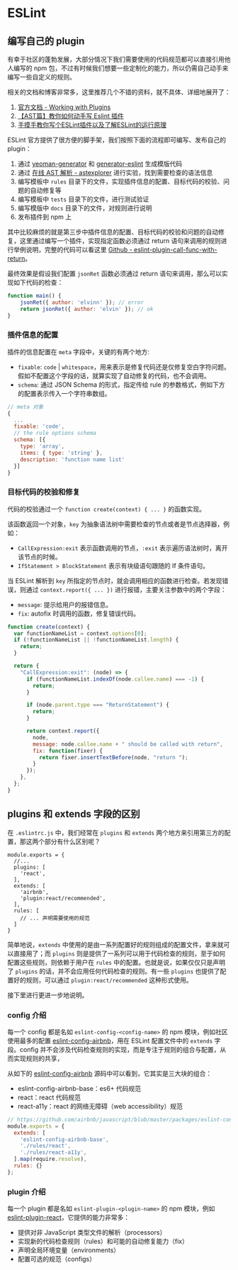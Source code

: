 # ESLint

## 编写自己的 plugin

有幸于社区的蓬勃发展，大部分情况下我们需要使用的代码规范都可以直接引用他人编写的 npm 包，不过有时候我们想要一些定制化的能力，所以仍需自己动手来编写一些自定义的规则。

相关的文档和博客非常多，这里推荐几个不错的资料，就不具体、详细地展开了：

1. [官方文档 - Working with Plugins](https://eslint.org/docs/developer-guide/working-with-rules)
2. [【AST篇】教你如何动手写 Eslint 插件](https://juejin.im/post/5d91be23f265da5ba532a07e)
3. [手摸手教你写个ESLint插件以及了解ESLint的运行原理](http://obkoro1.com/web_accumulate/accumulate/tool/ESLint%E6%8F%92%E4%BB%B6.html)

ESLint 官方提供了很方便的脚手架，我们按照下面的流程即可编写、发布自己的 plugin：

1. 通过 [yeoman-generator](https://www.npmjs.com/package/yeoman-generator) 和 [generator-eslint](https://www.npmjs.com/package/generator-eslint) 生成模版代码
2. 通过 [在线 AST 解析 - astexplorer](http://astexplorer.net/) 进行实验，找到需要检查的语法信息
3. 编写模板中 `rules` 目录下的文件，实现插件信息的配置、目标代码的校验、问题的自动修复等
4. 编写模板中 `tests` 目录下的文件，进行测试验证
5. 编写模版中 `docs` 目录下的文件，对规则进行说明
5. 发布插件到 npm 上

其中比较麻烦的就是第三步中插件信息的配置、目标代码的校验和问题的自动修复，这里通过编写一个插件，实现指定函数必须通过 return 语句来调用的规则进行举例说明，完整的代码可以看这里 [Github - eslint-plugin-call-func-with-return](https://github.com/elvinn/eslint-plugin-call-func-with-return)。

最终效果是假设我们配置 `jsonRet` 函数必须通过 return 语句来调用，那么可以实现如下代码的检查：

``` js
function main() {
    jsonRet({ author: 'elvinn' }); // error
    return jsonRet({ author: 'elvin' }); // ok
}
```

### 插件信息的配置

插件的信息配置在 `meta` 字段中，关键的有两个地方:

- `fixable`: `code` | `whitespace`，用来表示是修复代码还是仅修复空白字符问题。假如不配置这个字段的话，就算实现了自动修复的代码，也不会调用。
- `schema`: 通过 JSON Schema 的形式，指定传给 rule 的参数格式，例如下方的配置表示传入一个字符串数组。

``` js
// meta 对象
{
  ...
  fixable: 'code',
  // the rule options schema
  schema: [{
    type: 'array',
    items: { type: 'string' },
    description: 'function name list'
  }]
}
```

### 目标代码的校验和修复

代码的校验通过一个 `function create(context) { ... }` 的函数实现。

该函数返回一个对象，`key` 为抽象语法树中需要检查的节点或者是节点选择器，例如：

- `CallExpression:exit` 表示函数调用的节点，`:exit` 表示遍历语法树时，离开该节点的时候。
- `IfStatement > BlockStatement` 表示有块级语句跟随的 If 条件语句。

当 ESLint 解析到 `key` 所指定的节点时，就会调用相应的函数进行检查。若发现错误，则通过 `context.report({ ... })` 进行报错，主要关注参数中的两个字段：

- `message`: 提示给用户的报错信息。
- `fix`: autofix 时调用的函数，修复错误代码。

``` js {8,17-23}
function create(context) {
  var functionNameList = context.options[0];
  if (!functionNameList || !functionNameList.length) {
    return;
  }

  return {
    "CallExpression:exit": (node) => {
      if (functionNameList.indexOf(node.callee.name) === -1) {
        return;
      }

      if (node.parent.type === "ReturnStatement") {
        return;
      }

      return context.report({
        node,
        message: node.callee.name + " should be called with return",
        fix: function(fixer) {
          return fixer.insertTextBefore(node, "return ");
        }
      });
    },
  };
}

```

## plugins 和 extends 字段的区别

在 `.eslintrc.js` 中，我们经常在 `plugins` 和 `extends` 两个地方来引用第三方的配置，那这两个部分有什么区别呢？

``` js{3,6}
module.exports = {
  //...
  plugins: [
    'react',
  ],
  extends: [
    'airbnb',
    'plugin:react/recommended',
  ],
  rules: [
    // ... 声明需要使用的规范
  ]
}
```

简单地说，`extends` 中使用的是由一系列配置好的规则组成的配置文件，拿来就可以直接用了；而 `plugins` 则是提供了一系列可以用于代码检查的规则，至于如何配置这些规则，则依赖于用户在 `rules` 中的配置。也就是说，如果仅仅只是声明了 `plugins` 的话，并不会应用任何代码检查的规则。有一些 `plugins` 也提供了配置好的规则，可以通过 `plugin:react/recommended` 这种形式使用。

接下里进行更进一步地说明。

### config 介绍

每一个 config 都是名如 `eslint-config-<config-name>` 的 npm 模块，例如社区使用最多的配置 [eslint-config-airbnb](https://www.npmjs.com/package/eslint-config-airbnb)，用在 ESLint 配置文件中的 `extends` 字段。config 并不会涉及代码检查规则的实现，而是专注于规则的组合与配置，从而实现规则的共享，

从如下的 [eslint-config-airbnb](https://www.npmjs.com/package/eslint-config-airbnb) 源码中可以看到，它其实是三大块的组合：

- eslint-config-airbnb-base：es6+ 代码规范
- react：react 代码规范
- react-a11y：react 的网络无障碍（web accessibility）规范

```js
// https://github.com/airbnb/javascript/blob/master/packages/eslint-config-airbnb/index.js
module.exports = {
  extends: [
    'eslint-config-airbnb-base',
    './rules/react',
    './rules/react-a11y',
  ].map(require.resolve),
  rules: {}
};
```

### plugin 介绍

每一个 plugin 都是名如 `eslint-plugin-<plugin-name>` 的 npm 模块，例如 [eslint-plugin-react](https://www.npmjs.com/package/eslint-plugin-react)，它提供的能力非常多：

- 提供对非 JavaScript 类型文件的解析（processors）
- 实现新的代码检查规则（rules）和可能的自动修复能力（fix）
- 声明全局环境变量（environments）
- 配置可选的规范（configs）

<Vssue title="ESLint" />
